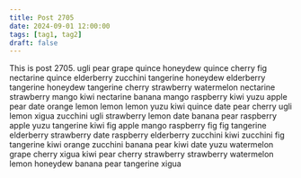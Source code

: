 ```yaml
---
title: Post 2705
date: 2024-09-01 12:00:00
tags: [tag1, tag2]
draft: false
---
```

This is post 2705.
ugli
pear
grape
quince
honeydew
quince
cherry
fig
nectarine
quince
elderberry
zucchini
tangerine
honeydew
elderberry
tangerine
honeydew
tangerine
cherry
strawberry
watermelon
nectarine
strawberry
mango
kiwi
nectarine
banana
mango
raspberry
kiwi
yuzu
apple
pear
date
orange
lemon
lemon
lemon
yuzu
kiwi
quince
date
pear
cherry
ugli
lemon
xigua
zucchini
ugli
strawberry
lemon
date
banana
pear
raspberry
apple
yuzu
tangerine
kiwi
fig
apple
mango
raspberry
fig
fig
tangerine
elderberry
strawberry
date
raspberry
elderberry
zucchini
kiwi
zucchini
fig
tangerine
kiwi
orange
zucchini
banana
pear
kiwi
date
yuzu
watermelon
grape
cherry
xigua
kiwi
pear
cherry
strawberry
strawberry
watermelon
lemon
honeydew
banana
pear
tangerine
xigua
